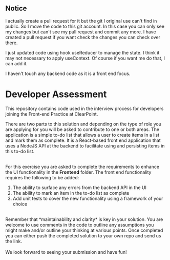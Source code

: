 ## Notice
I actually create a pull request for it but the git I original use can't find in public.
So I move the code to this git account. 
In this case you can only see my changes but can't see my pull request and commit any more.
I have created a pull request if you want check the changes you can check over there.

I just updated code using hook useReducer to manage the state. I think it may not necessary to apply useContext. Of course if you want me do that, I can add it. 

I haven't touch any backend code as it is a front end focus.

# Developer Assessment

This repository contains code used in the interview process for developers joining the Front-end Practice at ClearPoint.

There are two parts to this solution and depending on the type of role you are applying for you will be asked to contribute to one or both areas.
The application is a simple to-do list that allows a user to create items in a list and mark them as complete.
It is a React-based front end application that uses a NodeJS API at the backend to facilitate using and persisting items in this to-do list.
<br/><br/>

For this exercise you are asked to complete the requirements to enhance the UI functionality in the **Frontend** folder.
The front end functionality requires the following to be added:

1. The ability to surface any errors from the backend API in the UI
2. The ability to mark an item in the to-do list as complete
3. Add unit tests to cover the new functionality using a framework of your choice

<br/>
Remember that *maintainability and clarity* is key in your solution. 
You are welcome to use comments in the code to outline any assumptions you might make and/or outline your thinking at various points.
Once completed you can either push the completed solution to your own repo and send us the link.
<br/><br/>
We look forward to seeing your submission and have fun!
